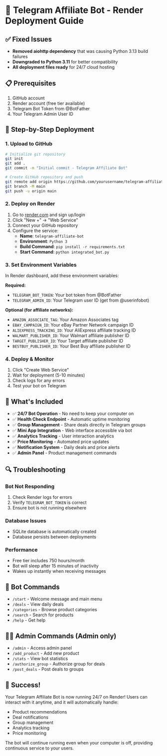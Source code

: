 # 🚀 Telegram Affiliate Bot - Render Deployment Guide

## ✅ Fixed Issues
- **Removed aiohttp dependency** that was causing Python 3.13 build failures
- **Downgraded to Python 3.11** for better compatibility
- **All deployment files ready** for 24/7 cloud hosting

## 📋 Prerequisites
1. GitHub account
2. Render account (free tier available)
3. Telegram Bot Token from @BotFather
4. Your Telegram Admin User ID

## 🔧 Step-by-Step Deployment

### 1. Upload to GitHub
```bash
# Initialize git repository
git init
git add .
git commit -m "Initial commit - Telegram Affiliate Bot"

# Create GitHub repository and push
git remote add origin https://github.com/yourusername/telegram-affiliate-bot.git
git branch -M main
git push -u origin main
```

### 2. Deploy on Render
1. Go to [render.com](https://render.com) and sign up/login
2. Click "New +" → "Web Service"
3. Connect your GitHub repository
4. Configure the service:
   - **Name**: `telegram-affiliate-bot`
   - **Environment**: `Python 3`
   - **Build Command**: `pip install -r requirements.txt`
   - **Start Command**: `python integrated_bot.py`

### 3. Set Environment Variables
In Render dashboard, add these environment variables:

**Required:**
- `TELEGRAM_BOT_TOKEN`: Your bot token from @BotFather
- `TELEGRAM_ADMIN_ID`: Your Telegram user ID (get from @userinfobot)

**Optional (for affiliate networks):**
- `AMAZON_ASSOCIATE_TAG`: Your Amazon Associates tag
- `EBAY_CAMPAIGN_ID`: Your eBay Partner Network campaign ID
- `ALIEXPRESS_TRACKING_ID`: Your AliExpress affiliate tracking ID
- `WALMART_PUBLISHER_ID`: Your Walmart affiliate publisher ID
- `TARGET_PUBLISHER_ID`: Your Target affiliate publisher ID
- `BESTBUY_PUBLISHER_ID`: Your Best Buy affiliate publisher ID

### 4. Deploy & Monitor
1. Click "Create Web Service"
2. Wait for deployment (5-10 minutes)
3. Check logs for any errors
4. Test your bot on Telegram

## 🎯 What's Included
- ✅ **24/7 Bot Operation** - No need to keep your computer on
- ✅ **Health Check Endpoint** - Automatic uptime monitoring
- ✅ **Group Management** - Share deals directly in Telegram groups
- ✅ **Mini App Integration** - Web interface accessible via bot
- ✅ **Analytics Tracking** - User interaction analytics
- ✅ **Price Monitoring** - Automated price updates
- ✅ **Notification System** - Daily deals and price alerts
- ✅ **Admin Panel** - Product management commands

## 🔍 Troubleshooting

### Bot Not Responding
1. Check Render logs for errors
2. Verify `TELEGRAM_BOT_TOKEN` is correct
3. Ensure bot is not running elsewhere

### Database Issues
- SQLite database is automatically created
- Database persists between deployments

### Performance
- Free tier includes 750 hours/month
- Bot will sleep after 15 minutes of inactivity
- Wakes up instantly when receiving messages

## 📱 Bot Commands
- `/start` - Welcome message and main menu
- `/deals` - View daily deals
- `/categories` - Browse product categories
- `/search` - Search for products
- `/help` - Get help

## 👨‍💼 Admin Commands (Admin only)
- `/admin` - Access admin panel
- `/add_product` - Add new product
- `/stats` - View bot statistics
- `/authorize_group` - Authorize group for deals
- `/post_deals` - Post deals to groups

## 🎉 Success!
Your Telegram Affiliate Bot is now running 24/7 on Render! Users can interact with it anytime, and it will automatically handle:
- Product recommendations
- Deal notifications
- Group management
- Analytics tracking
- Price monitoring

The bot will continue running even when your computer is off, providing continuous service to your users.
